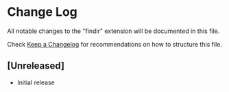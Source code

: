 # Change Log

All notable changes to the "findir" extension will be documented in this file.

Check [Keep a Changelog](http://keepachangelog.com/) for recommendations on how to structure this file.

## [Unreleased]

- Initial release